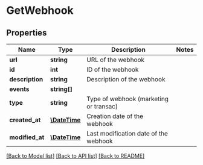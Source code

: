 # GetWebhook

## Properties
Name | Type | Description | Notes
------------ | ------------- | ------------- | -------------
**url** | **string** | URL of the webhook | 
**id** | **int** | ID of the webhook | 
**description** | **string** | Description of the webhook | 
**events** | **string[]** |  | 
**type** | **string** | Type of webhook (marketing or transac) | 
**created_at** | [**\DateTime**](Date.md) | Creation date of the webhook | 
**modified_at** | [**\DateTime**](Date.md) | Last modification date of the webhook | 

[[Back to Model list]](../README.md#documentation-for-models) [[Back to API list]](../README.md#documentation-for-api-endpoints) [[Back to README]](../README.md)


